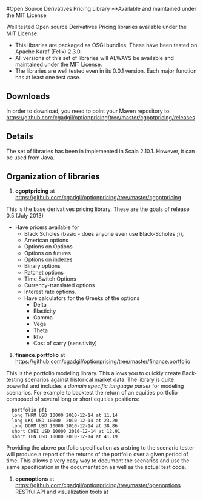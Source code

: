 #Open Source Derivatives Pricing Library 
**Available and maintained under the MIT License

Well tested Open source Derivatives Pricing libraries available under the MIT License.
* This libraries are packaged as OSGi bundles. These have been tested on Apache Karaf (Felix) 2.3.0.
* All versions of this set of libraries will ALWAYS be available and maintained under the MIT License.
* The libraries are well tested even in its 0.0.1 version. Each major function has at least one test case.

## Downloads
In order to download, you need to point your Maven repository to:
https://github.com/cgadgil/optionpricing/tree/master/cgoptpricing/releases

## Details
The set of libraries has been in implemented in Scala 2.10.1. However, it can be used from Java.

## Organization of libraries


1. **cgoptpricing** at https://github.com/cgadgil/optionpricing/tree/master/cgoptpricing
  
This is the base derivatives pricing library. These are the goals of release 0.5 (July 2013)

+ Have pricers available for 
    - Black Scholes (basic - does anyone even use Black-Scholes ;)), 
    - American options
    - Options on Options
    - Options on futures
    - Options on indexes
    - Binary options
    - Ratchet options
    - Time Switch Options
    - Currency-translated options
    - Interest rate options.
  + Have calculators for the Greeks of the options
    - Delta
    - Elasticity
    - Gamma
    - Vega
    - Theta
    - Rho
    - Cost of carry (sensitivity)


1. **finance.portfolio** at https://github.com/cgadgil/optionpricing/tree/master/finance.portfolio

This is the portfolio modeling library. This allows you to quickly create Back-testing scenarios against historical market data.
The library is quite powerful and includes a *domain specific language parser* for modeling scenarios.
For example to backtest the return of an equities portfolio composed of several long or short equities positions:

      portfolio pf1
      long THRM USD 10000 2010-12-14 at 11.14
      long LKQ USD 10000  2010-12-14 at 23.20
      long DORM USD 10000 2010-12-14 at 38.86
      short CWEI USD 10000 2010-12-14 at 12.91
      short TEN USD 10000 2010-12-14 at 41.19

Providing the above portfolio specification as a string to the scenario tester will produce a report of the returns of the portfolio over a given period of time.
This allows a very easy way to document the scenarios and use the same specification in the documentation as well as the actual test code.


1. **openoptions** at https://github.com/cgadgil/optionpricing/tree/master/openoptions
 RESTful API and visualization tools at

